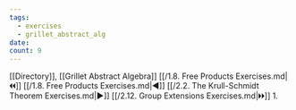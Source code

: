 ```yaml
---
tags:
  - exercises
  - grillet_abstract_alg
date:
count: 9
---
```

[[Directory]], [[Grillet Abstract Algebra]]
[[/1.8. Free Products Exercises.md|🞀🞀]] [[/1.8. Free Products Exercises.md|◀]] [[/2.2. The Krull-Schmidt Theorem Exercises.md|▶]] [[/2.12. Group Extensions Exercises.md|🞂🞂]]
1. 